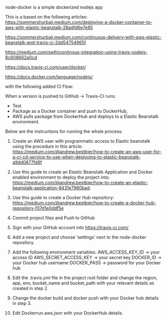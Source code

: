node-docker is a simple dockerized nodejs app


This is a based on the following articles:
https://sommershurbaji.medium.com/deploying-a-docker-container-to-aws-with-elastic-beanstalk-28adfd6e7e95

https://sommershurbaji.medium.com/continuous-delivery-with-aws-elastic-beanstalk-and-travis-ci-2dd54754965f

https://medium.com/swlh/continous-integration-using-travis-nodejs-8c608662a0cd

https://docs.travis-ci.com/user/docker/

https://docs.docker.com/language/nodejs/


with the following added CI Flow:

When a version is pushed to GitHub -> Travis-CI runs:
- Test
- Package as a Docker container and push to DockerHub,
- AWS pulls package from DockerHub and deploys to a Elastic Beanstalk environment.

Below are the instructions for running the whole process:

1. Create an AWS user with programmatic access to Elastic beanstalk using the procedure in this article: https://medium.com/@andrew.bestbier/how-to-create-an-aws-user-for-a-ci-cd-service-to-use-when-deploying-to-elastic-beanstalk-a9dd0877fd6f

2. Use this guide to create an Elastic Beanstalk Application and Docker enabled environment to deploy the project into: https://medium.com/@andrew.bestbier/how-to-create-an-elastic-beanstalk-application-8431e7960bad.


3. Use this guide to create a Docker Hub repository: https://medium.com/@andrew.bestbier/how-to-create-a-docker-hub-repository-f07d1e0ddf5e

4. Commit project files and Push to GitHub

5. Sign with your GitHub account into https://travis-ci.com/

6. Add a new project and choose 'settings' next to the node-docker repository.

7. Add the following environment variables:
AWS_ACCESS_KEY_ID -> your access ID
AWS_SECRET_ACCESS_KEY -> your secret key
DOCKER_ID -> your Docker hub username
DOCKER_PASS -> password for your Docker hub

8. Edit the .travis.yml file in the project root folder and change the region, app, env, bucket_name and bucket_path with your relevant details as created in step 2.

9. Change the docker build and docker push with your Docker hub details in step 3.

10. Edit Dockerrun.aws.json with your DockerHub details.


